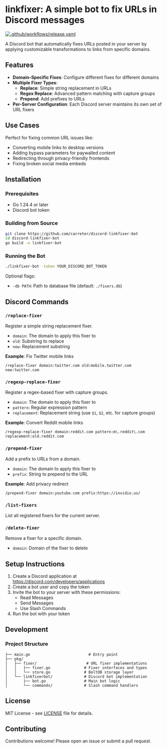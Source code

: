 # linkfixer: A simple bot to fix URLs in Discord messages
[![.github/workflows/release.yaml](https://github.com/carreter/discord-linkfixer-bot/actions/workflows/release.yaml/badge.svg)](https://github.com/carreter/discord-linkfixer-bot/actions/workflows/release.yaml)

A Discord bot that automatically fixes URLs posted in your server by applying customizable transformations to links from specific domains.

## Features
- **Domain-Specific Fixes**: Configure different fixes for different domains
- **Multiple Fixer Types**:
  - **Replace**: Simple string replacement in URLs
  - **Regex Replace**: Advanced pattern matching with capture groups
  - **Prepend**: Add prefixes to URLs
- **Per-Server Configuration**: Each Discord server maintains its own set of URL fixers

## Use Cases

Perfect for fixing common URL issues like:
- Converting mobile links to desktop versions
- Adding bypass parameters for paywalled content
- Redirecting through privacy-friendly frontends
- Fixing broken social media embeds

## Installation

### Prerequisites
- Go 1.24.4 or later
- Discord bot token

### Building from Source

```bash
git clone https://github.com/carreter/discord-linkfixer-bot
cd discord-linkfixer-bot
go build -o linkfixer-bot
```

### Running the Bot

```bash
./linkfixer-bot -token YOUR_DISCORD_BOT_TOKEN
```

Optional flags:
- `-db PATH`: Path to database file (default: `./fixers.db`)

## Discord Commands

### `/replace-fixer`
Register a simple string replacement fixer.
- `domain`: The domain to apply this fixer to
- `old`: Substring to replace
- `new`: Replacement substring

**Example**: Fix Twitter mobile links
```
/replace-fixer domain:twitter.com old:mobile.twitter.com new:twitter.com
```

### `/regexp-replace-fixer`
Register a regex-based fixer with capture groups.
- `domain`: The domain to apply this fixer to
- `pattern`: Regular expression pattern
- `replacement`: Replacement string (use `$1`, `$2`, etc. for capture groups)

**Example**: Convert Reddit mobile links
```
/regexp-replace-fixer domain:reddit.com pattern:m\.reddit\.com replacement:old.reddit.com
```

### `/prepend-fixer`
Add a prefix to URLs from a domain.
- `domain`: The domain to apply this fixer to
- `prefix`: String to prepend to the URL

**Example**: Add privacy redirect
```
/prepend-fixer domain:youtube.com prefix:https://invidio.us/
```

### `/list-fixers`
List all registered fixers for the current server.

### `/delete-fixer`
Remove a fixer for a specific domain.
- `domain`: Domain of the fixer to delete

## Setup Instructions

1. Create a Discord application at https://discord.com/developers/applications
2. Create a bot user and copy the token
3. Invite the bot to your server with these permissions:
   - Read Messages
   - Send Messages
   - Use Slash Commands
4. Run the bot with your token

## Development

### Project Structure
```
├── main.go                          # Entry point
├── pkg/
│   ├── fixer/                      # URL fixer implementations
│   │   ├── fixer.go               # Fixer interfaces and types
│   │   └── store.go               # BoltDB storage layer
│   └── linkfixerbot/              # Discord bot implementation
│       ├── bot.go                 # Main bot logic
│       └── commands/              # Slash command handlers
```

## License

MIT License - see [LICENSE](LICENSE) file for details.

## Contributing

Contributions welcome! Please open an issue or submit a pull request.
